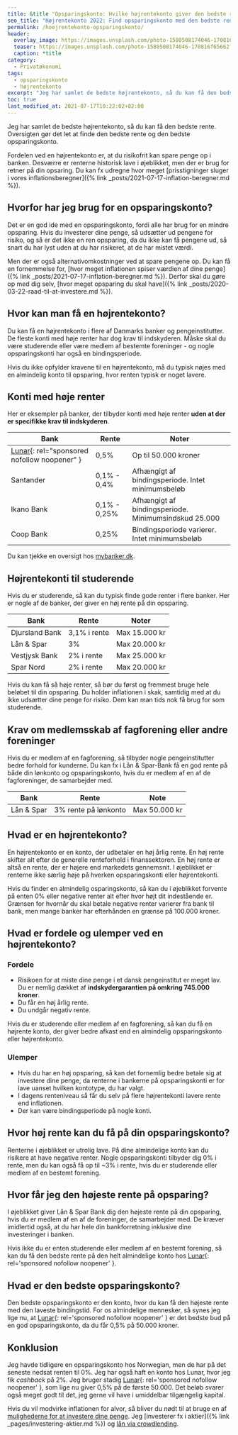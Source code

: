 ```yaml
---
title: &title "Opsparingskonto: Hvilke højrentekonto giver den bedste rente?"
seo_title: "Højrentekonto 2022: Find opsparingskonto med den bedste rente?"
permalink: /hoejrentekonto-opsparingskonto/
header:
  overlay_image: https://images.unsplash.com/photo-1580508174046-170816f65662?ixid=MnwxMjA3fDB8MHxwaG90by1wYWdlfHx8fGVufDB8fHx8&ixlib=rb-1.2.1&auto=format&fit=crop&w=1900&q=5
  teaser: https://images.unsplash.com/photo-1580508174046-170816f65662?ixid=MnwxMjA3fDB8MHxwaG90by1wYWdlfHx8fGVufDB8fHx8&ixlib=rb-1.2.1&auto=format&fit=crop&w=400&q=5
  caption: *title
category:
  - Privatøkonomi
tags:
  - opsparingskonto
  - højrentekonto
excerpt: "Jeg har samlet de bedste højrentekonto, så du kan få den bedste rente. Oversigten gør det let at finde den bedste rente og den bedste opsparingskonto."
toc: true
last_modified_at: 2021-07-17T10:22:02+02:00
---
```


Jeg har samlet de bedste højrentekonto, så du kan få den bedste rente. Oversigten gør det let at finde den bedste rente og den bedste opsparingskonto.

Fordelen ved en højrentekonto er, at du risikofrit kan spare penge op i banken. Desværre er renterne historisk lave i øjeblikket, men der er brug for retner på din opsaring. Du kan fx udregne hvor meget [prisstigninger sluger i vores inflationsberegner]({% link _posts/2021-07-17-inflation-beregner.md %}).

## Hvorfor har jeg brug for en opsparingskonto?

Det er en god ide med en opsparingskonto, fordi alle har brug for en mindre opsparing. Hvis du investerer dine penge, så udsætter ud pengene for risiko, og så er det ikke en ren opsparing, da du ikke kan få pengene ud, så snart du har lyst uden at du har risikeret, at de har mistet værdi.

Men der er også alternativomkostninger ved at spare pengene op. Du kan få en fornemmelse for, [hvor meget inflationen spiser værdien af dine penge]({% link _posts/2021-07-17-inflation-beregner.md %}). Derfor skal du gøre op med dig selv, [hvor meget opsparing du skal have]({% link _posts/2020-03-22-raad-til-at-investere.md %}).

## Hvor kan man få en højrentekonto?

Du kan få en højrentekonto i flere af Danmarks banker og pengeinstitutter. De fleste konti med høje renter har dog krav til indskyderen. Måske skal du være studerende eller være medlem af bestemte foreninger - og nogle opsparingskonti har også en bindingsperiode.

Hvis du ikke opfylder kravene til en højrentekonto, må du typisk nøjes med en almindelig konto til opsparing, hvor renten typisk er noget lavere.

## Konti med høje renter

Her er eksempler på banker, der tilbyder konti med høje renter **uden at der er specifikke krav til indskyderen**.

| Bank | Rente | Noter |
|-|-|-|
| [Lunar](/go/lunar/){: rel="sponsored nofollow noopener" } | 0,5% | Op til 50.000 kroner |
| Santander | 0,1% - 0,4% | Afhængigt af bindingsperiode. Intet minimumsbeløb |
| Ikano Bank | 0,1% - 0,25% | Afhængigt af bindingsperiode. Minimumsindskud 25.000 |
| Coop Bank | 0,25% | Bindingsperiode varierer. Intet minimumsbeløb |

Du kan tjekke en oversigt hos [mybanker.dk](
https://www.mybanker.dk/sammenlign/opsparing/opsparingskonto/
).

## Højrentekonti til studerende

Hvis du er studerende, så kan du typisk finde gode renter i flere banker. Her er nogle af de banker, der giver en høj rente på din opsparing.

| Bank | Rente | Noter |
|-|-|-|
| Djursland Bank | 3,1% i rente | Max 15.000 kr |
| Lån & Spar | 3% | Max 20.000 kr |
| Vestjysk Bank | 2% i rente | Max 25.000 kr |
| Spar Nord | 2% i rente | Max 20.000 kr |

Hvis du kan få så høje renter, så bør du først og fremmest bruge hele beløbet til din opsparing. Du holder inflationen i skak, samtidig med at du ikke udsætter dine penge for risiko. Dem kan man tids nok få brug for som studerende.

## Krav om medlemsskab af fagforening eller andre foreninger

Hvis du er medlem af en fagforening, så tilbyder nogle pengeinstitutter bedre forhold for kunderne. Du kan fx i Lån & Spar-Bank få en god rente på både din lønkonto og opsparingskonto, hvis du er medlem af en af de fagforeninger, de samarbejder med.

| Bank | Rente | Note |
|-|-|-|
| Lån & Spar | 3% rente på lønkonto | Max 50.000 kr |

## Hvad er en højrentekonto?

En højrentekonto er en konto, der udbetaler en høj årlig rente. En høj rente skifter alt efter de generelle renteforhold i finanssektoren. En høj rente er altså en rente, der er højere end markedets gennemsnit. I øjeblikket er renterne ikke særlig høje på hverken opsparingskonti eller højrentekonti. 

Hvis du finder en almindelig osparingskonto, så kan du i øjeblikket forvente på enten 0% eller negative renter alt efter hvor højt dit indestående er. Grænsen for hvornår du skal betale negative renter varierer fra bank til bank, men mange banker har efterhånden en grænse på 100.000 kroner.

## Hvad er fordele og ulemper ved en højrentekonto?

### Fordele

- Risikoen for at miste dine penge i et dansk pengeinstitut er meget lav. Du er nemlig dækket af **indskydergarantien på omkring 745.000 kroner**.
- Du får en høj årlig rente.
- Du undgår negativ rente.

Hvis du er studerende eller medlem af en fagforening, så kan du få en højrente konto, der giver bedre afkast end en almindelig opsparingskonto eller højrentekonto.

### Ulemper

- Hvis du har en høj opsparing, så kan det fornemlig bedre betale sig at investere dine penge, da renterne i bankerne på opsparingskonti er for lave uanset hvilken kontotype, du har valgt.
- I dagens renteniveau så får du selv på flere højrentekonti lavere rente end inflationen.
- Der kan være bindingsperiode på nogle konti.

## Hvor høj rente kan du få på din opsparingskonto?

Renterne i øjeblikket er utrolig lave. På dine almindelige konto kan du risikere at have negative renter. Nogle opsparingskonti tilbyder dig 0% i rente, men du kan også få op til ~3% i rente, hvis du er studerende eller medlem af en bestemt forening.

## Hvor får jeg den højeste rente på opsparing?

I øjeblikket giver Lån & Spar Bank dig den højeste rente på din opsparing, hvis du er medlem af en af de foreninger, de samarbejder med. De kræver imidlertid også, at du har hele din bankforretning inklusive dine investeringer i banken.

Hvis ikke du er enten studerende eller medlem af en bestemt forening, så kan du få den bedste rente på den helt almindelige konto hos [Lunar](/go/lunar/){: rel='sponsored nofollow noopener' }.

## Hvad er den bedste opsparingskonto?

Den bedste opsparingskonto er den konto, hvor du kan få den højeste rente med den laveste bindingstid. For os almindelige mennesker, så synes jeg lige nu, at [Lunar](/go/lunar/){: rel='sponsored nofollow noopener' } er det bedste bud på en god opsparingskonto, da du får 0,5% på 50.000 kroner.

## Konklusion

Jeg havde tidligere en opsparingskonto hos Norwegian, men de har på det seneste nedsat renten til 0%. Jeg har også haft en konto hos Lunar, hvor jeg fik _cashback_ på 2%. Jeg bruger stadig [Lunar](/go/lunar/){: rel='sponsored nofollow noopener' }, som lige nu giver 0,5% på de første 50.000. Det beløb svarer også meget godt til det, jeg gerne vil have i umiddelbar tilgængelig kapital. 

Hvis du vil modvirke inflationen for alvor, så bliver du nødt til at bruge en af [mulighederne for at investere dine penge](/investering/). Jeg [investerer fx i aktier]({% link _pages/investering-aktier.md %}) og [lån via crowdlending](/crowdlending/).
